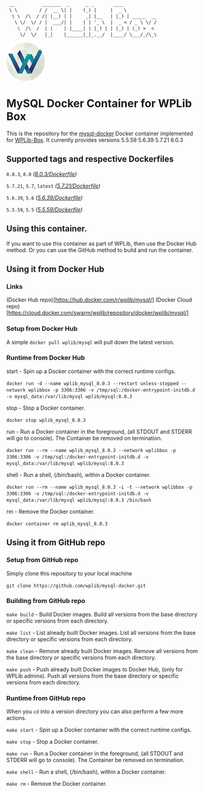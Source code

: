 ```
 __          _______  _      _ _       ____
 \ \        / /  __ \| |    (_) |     |  _ \
  \ \  /\  / /| |__) | |     _| |__   | |_) | _____  __
   \ \/  \/ / |  ___/| |    | | '_ \  |  _ < / _ \ \/ /
    \  /\  /  | |    | |____| | |_) | | |_) | (_) >  <
     \/  \/   |_|    |______|_|_.__/  |____/ \___/_/\_\
```

![WPLib-Box](https://github.com/wplib/wplib.github.io/blob/master/WPLib-Box-100x.png)


# MySQL Docker Container for WPLib Box
This is the repository for the [mysql-docker](https://www.mysql.com/) Docker container implemented for [WPLib-Box](https://github.com/wplib/wplib-box).
It currently provides versions 5.5.59 5.6.39 5.7.21 8.0.3


## Supported tags and respective Dockerfiles

`8.0.3`, `8.0` _([8.0.3/Dockerfile](https://github.com/wplib/mysql-docker/blob/master/8.0.3/Dockerfile))_

`5.7.21`, `5.7`, `latest` _([5.7.21/Dockerfile](https://github.com/wplib/mysql-docker/blob/master/5.7.21/Dockerfile))_

`5.6.39`, `5.6` _([5.6.39/Dockerfile](https://github.com/wplib/mysql-docker/blob/master/5.6.39/Dockerfile))_

`5.5.59`, `5.5` _([5.5.59/Dockerfile](https://github.com/wplib/mysql-docker/blob/master/5.5.59/Dockerfile))_


## Using this container.
If you want to use this container as part of WPLib, then use the Docker Hub method.
Or you can use the GitHub method to build and run the container.


## Using it from Docker Hub

### Links
(Docker Hub repo)[https://hub.docker.com/r/wplib/mysql/]
(Docker Cloud repo)[https://cloud.docker.com/swarm/wplib/repository/docker/wplib/mysql/]


### Setup from Docker Hub
A simple `docker pull wplib/mysql` will pull down the latest version.


### Runtime from Docker Hub
start - Spin up a Docker container with the correct runtime configs.

`docker run -d --name wplib_mysql_8.0.3 --restart unless-stopped --network wplibbox -p 3306:3306 -v /tmp/sql:/docker-entrypoint-initdb.d -v mysql_data:/var/lib/mysql wplib/mysql:8.0.3`

stop - Stop a Docker container.

`docker stop wplib_mysql_8.0.3`

run - Run a Docker container in the foreground, (all STDOUT and STDERR will go to console). The Container be removed on termination.

`docker run --rm --name wplib_mysql_8.0.3 --network wplibbox -p 3306:3306 -v /tmp/sql:/docker-entrypoint-initdb.d -v mysql_data:/var/lib/mysql wplib/mysql:8.0.3`

shell - Run a shell, (/bin/bash), within a Docker container.

`docker run --rm --name wplib_mysql_8.0.3 -i -t --network wplibbox -p 3306:3306 -v /tmp/sql:/docker-entrypoint-initdb.d -v mysql_data:/var/lib/mysql wplib/mysql:8.0.3 /bin/bash`

rm - Remove the Docker container.

`docker container rm wplib_mysql_8.0.3`


## Using it from GitHub repo

### Setup from GitHub repo
Simply clone this repository to your local machine

`git clone https://github.com/wplib/mysql-docker.git`


### Building from GitHub repo
`make build` - Build Docker images. Build all versions from the base directory or specific versions from each directory.


`make list` - List already built Docker images. List all versions from the base directory or specific versions from each directory.


`make clean` - Remove already built Docker images. Remove all versions from the base directory or specific versions from each directory.


`make push` - Push already built Docker images to Docker Hub, (only for WPLib admins). Push all versions from the base directory or specific versions from each directory.


### Runtime from GitHub repo
When you `cd` into a version directory you can also perform a few more actions.

`make start` - Spin up a Docker container with the correct runtime configs.


`make stop` - Stop a Docker container.


`make run` - Run a Docker container in the foreground, (all STDOUT and STDERR will go to console). The Container be removed on termination.


`make shell` - Run a shell, (/bin/bash), within a Docker container.


`make rm` - Remove the Docker container.


